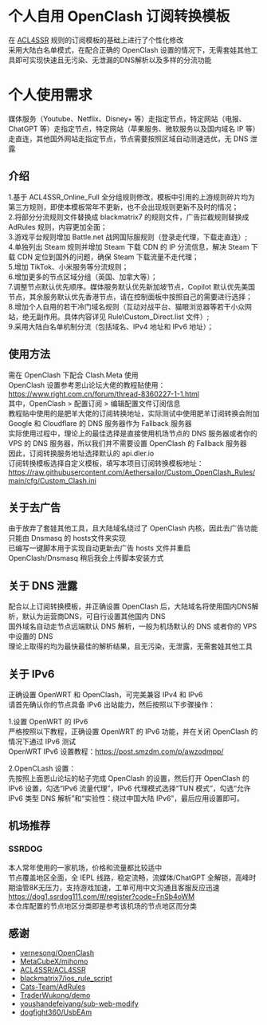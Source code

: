 # 个人自用 OpenClash 订阅转换模板
在 [ACL4SSR](https://github.com/ACL4SSR/ACL4SSR) 规则的订阅模板的基础上进行了个性化修改  
采用大陆白名单模式，在配合正确的 OpenClash 设置的情况下，无需套娃其他工具即可实现快速且无污染、无泄漏的DNS解析以及多样的分流功能  

# 个人使用需求  
媒体服务（Youtube、Netflix、Disney+ 等）走指定节点，特定网站（电报、ChatGPT 等）走指定节点，特定网站（苹果服务、微软服务以及国内域名 IP 等）走直连，其他国外网站走指定节点，节点需要按照区域自动测速选优，无 DNS 泄露   

## 介绍  
1.基于 ACL4SSR_Online_Full 全分组规则修改，模板中引用的上游规则碎片均为第三方规则，即使本模板常年不更新，也不会出现规则更新不及时的情况；  
2.将部分分流规则文件替换成 blackmatrix7 的规则文件，广告拦截规则替换成 AdRules 规则，内容更加全面；  
3.游戏平台规则增加 Battle.net 战网国际服规则（登录走代理，下载走直连）;  
4.单独列出 Steam 规则并增加 Steam 下载 CDN 的 IP 分流信息，解决 Steam 下载 CDN 定位到国外的问题，确保 Steam 下载流量不走代理；     
5.增加 TikTok、小米服务等分流规则；  
6.增加更多的节点区域分组（英国、加拿大等）；  
7.调整节点默认优先顺序。媒体服务默认优先新加坡节点，Copilot 默认优先美国节点，其余服务默认优先香港节点，请在控制面板中按照自己的需要进行选择；  
8.增加个人自用的若干冷门域名规则（互动对战平台、猫眼浏览器等若干小众网站，绝无副作用。具体内容详见 Rule\Custom_Direct.list 文件）;  
9.采用大陆白名单机制分流（包括域名、IPv4 地址和 IPv6 地址）；   

## 使用方法  
需在 OpenClash 下配合 Clash.Meta 使用  
OpenClash 设置参考恩山论坛大佬的教程贴使用：https://www.right.com.cn/forum/thread-8360227-1-1.html  
其中，OpenClash > 配置订阅 > 编辑配置文件订阅信息  
教程贴中使用的是肥羊大佬的订阅转换地址，实际测试中使用肥羊订阅转换会附加 Google 和 Cloudflare 的 DNS 服务器作为 Fallback 服务器  
实际使用过程中，理论上的最佳选择是直接使用机场节点的 DNS 服务器或者你的 VPS 的 DNS 服务器，所以我们并不需要设置 OpenClash 的 Fallback 服务器  
因此，订阅转换服务地址选择默认的 api.dler.io  
订阅转换模板选择自定义模板，填写本项目订阅转换模板地址：  
https://raw.githubusercontent.com/Aethersailor/Custom_OpenClash_Rules/main/cfg/Custom_Clash.ini  

## 关于去广告  
由于放弃了套娃其他工具，且大陆域名绕过了 OpenClash 内核，因此去广告功能只能由 Dnsmasq 的 hosts文件来实现  
已编写一键脚本用于实现自动更新去广告 hosts 文件并重启 OpenClash/Dnsmasq 稍后我会上传脚本安装方式  

## 关于 DNS 泄露  
配合以上订阅转换模板，并正确设置 OpenClash 后，大陆域名将使用国内DNS解析，默认为运营商DNS，可自行设置其他国内 DNS  
国外域名自动走节点远端默认 DNS 解析，一般为机场默认的 DNS 或者你的 VPS 中设置的 DNS  
理论上取得的均为最快最佳的解析结果，且无污染，无泄露，无需套娃其他工具    

## 关于 IPv6  
正确设置 OpenWRT 和 OpenClash，可完美兼容 IPv4 和 IPv6  
请首先确认你的节点具备 IPv6 出站能力，然后按照以下步骤操作：  

1.设置 OpenWRT 的 IPv6  
严格按照以下教程，正确设置 OpenWRT 的 IPv6 功能，并在关闭 OpenClash 的情况下通过 IPv6 测试  
OpenWRT IPv6 设置教程：https://post.smzdm.com/p/awzodmpp/  

2.OpenCLash 设置：  
先按照上面恩山论坛的帖子完成 OpenClash 的设置，然后打开 OpenClash 的 IPv6 设置，勾选“IPv6 流量代理”，IPv6 代理模式选择“TUN 模式”，勾选“允许 IPv6 类型 DNS 解析”和“实验性：绕过中国大陆 IPv6”，最后应用设置即可。

## 机场推荐 
### SSRDOG  
本人常年使用的一家机场，价格和流量都比较适中  
节点覆盖地区全面，全 IEPL 线路，稳定流畅，流媒体/ChatGPT 全解锁，高峰时期油管8K无压力，支持游戏加速，工单可用中文沟通且客服反应迅速  
https://dog1.ssrdog111.com/#/register?code=FnSb4oWM  
本仓库配置的节点地区分类即是参考该机场的节点地区而分类  

## 感谢  
- [vernesong/OpenClash](https://github.com/vernesong/OpenClash)
- [MetaCubeX/mihomo](https://github.com/MetaCubeX/mihomo)
- [ACL4SSR/ACL4SSR](https://github.com/ACL4SSR/ACL4SSR)
- [blackmatrix7/ios_rule_script](https://github.com/blackmatrix7/ios_rule_script)
- [Cats-Team/AdRules](https://github.com/Cats-Team/AdRules)
- [TraderWukong/demo](https://github.com/TraderWukong/demo)
- [youshandefeiyang/sub-web-modify](https://github.com/youshandefeiyang/sub-web-modify)
- [dogfight360/UsbEAm](https://github.com/dogfight360/UsbEAm)
